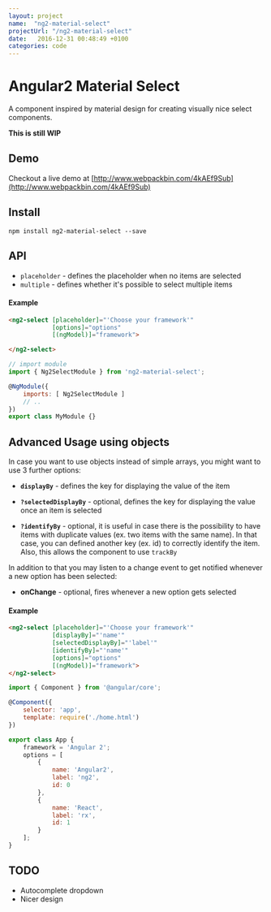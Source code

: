 ```yaml
---
layout: project
name:  "ng2-material-select"
projectUrl: "/ng2-material-select"
date:   2016-12-31 00:48:49 +0100
categories: code
---
```


# Angular2 Material Select

A component inspired by material design for creating visually nice select components.

**This is still WIP**

## Demo
Checkout a live demo at [http://www.webpackbin.com/4kAEf9Sub](http://www.webpackbin.com/4kAEf9Sub)

## Install

    npm install ng2-material-select --save

## API
- `placeholder` - defines the placeholder when no items are selected
- `multiple` - defines whether it's possible to select multiple items


#### Example
```html
<ng2-select [placeholder]="'Choose your framework'"
            [options]="options"
            [(ngModel)]="framework">

</ng2-select>
```
```javascript
// import module
import { Ng2SelectModule } from 'ng2-material-select';

@NgModule({
    imports: [ Ng2SelectModule ]
    // ..
})
export class MyModule {}
```

## Advanced Usage using objects

In case you want to use objects instead of simple arrays, you might want to use 3 further options:
- **`displayBy`** - defines the key for displaying the value of the item

- **`?selectedDisplayBy`** - optional, defines the key for displaying the value once an item is selected

- **`?identifyBy`** - optional, it is useful in case there is the possibility to have items with duplicate values (ex. two items with the same name). In that case, you can defined another key (ex. id) to correctly identify the item. Also, this allows the component to use `trackBy`

In addition to that you may listen to a change event to get notified whenever a new option has been selected:

- **onChange** - optional, fires whenever a new option gets selected

#### Example
```html
<ng2-select [placeholder]="'Choose your framework'"
            [displayBy]="'name'"
            [selectedDisplayBy]="'label'"
            [identifyBy]="'name'"
            [options]="options"
            [(ngModel)]="framework">
</ng2-select>
```
```javascript
import { Component } from '@angular/core';

@Component({
    selector: 'app',
    template: require('./home.html')
})

export class App {
    framework = 'Angular 2';
    options = [
        {
            name: 'Angular2',
            label: 'ng2',
            id: 0
        },
        {
            name: 'React',
            label: 'rx',
            id: 1
        }
    ];
}
 ```

## TODO
- Autocomplete dropdown
- Nicer design

